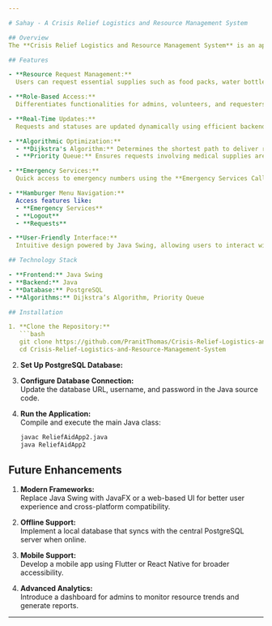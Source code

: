 ```yaml
---

# Sahay - A Crisis Relief Logistics and Resource Management System  

## Overview  
The **Crisis Relief Logistics and Resource Management System** is an application designed to manage resources effectively during emergencies or disaster situations. It enables users to request essential supplies, tracks these requests, and optimizes resource allocation using intelligent algorithms. The system ensures seamless coordination between users, volunteers, and administrators to provide efficient disaster response.  

## Features  

- **Resource Request Management:**  
  Users can request essential supplies such as food packs, water bottles, first aid kits, blankets, and clothes.  

- **Role-Based Access:**  
  Differentiates functionalities for admins, volunteers, and requesters to enhance security and streamline tasks.  

- **Real-Time Updates:**  
  Requests and statuses are updated dynamically using efficient backend mechanisms.  

- **Algorithmic Optimization:**  
  - **Dijkstra's Algorithm:** Determines the shortest path to deliver resources to affected areas.  
  - **Priority Queue:** Ensures requests involving medical supplies are prioritized.  

- **Emergency Services:**  
  Quick access to emergency numbers using the **Emergency Services Call Button**, enabling users to contact authorities like paramedics or firefighters instantly.  

- **Hamburger Menu Navigation:**  
  Access features like:
  - **Emergency Services**  
  - **Logout**  
  - **Requests**  

- **User-Friendly Interface:**  
  Intuitive design powered by Java Swing, allowing users to interact with the system effortlessly.  

## Technology Stack  

- **Frontend:** Java Swing 
- **Backend:** Java  
- **Database:** PostgreSQL  
- **Algorithms:** Dijkstra’s Algorithm, Priority Queue  

## Installation  

1. **Clone the Repository:**  
   ```bash
   git clone https://github.com/PranitThomas/Crisis-Relief-Logistics-and-Resource-Management-System.git
   cd Crisis-Relief-Logistics-and-Resource-Management-System
   ```  

2. **Set Up PostgreSQL Database:**  
  
3. **Configure Database Connection:**  
   Update the database URL, username, and password in the Java source code.

4. **Run the Application:**  
   Compile and execute the main Java class:  
   ```bash
   javac ReliefAidApp2.java
   java ReliefAidApp2
   ```  

## Future Enhancements  

1. **Modern Frameworks:**  
   Replace Java Swing with JavaFX or a web-based UI for better user experience and cross-platform compatibility.  

2. **Offline Support:**  
   Implement a local database that syncs with the central PostgreSQL server when online.  

3. **Mobile Support:**  
   Develop a mobile app using Flutter or React Native for broader accessibility.  

4. **Advanced Analytics:**  
   Introduce a dashboard for admins to monitor resource trends and generate reports.  


---
```

